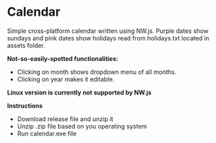 # Calendar

Simple cross-platform calendar written using NW.js.
Purple dates show sundays and pink dates show holidays read from holidays.txt located in assets folder.

**Not-so-easily-spotted functionalities:**
  - Clicking on month shows dropdown menu of all months.
  - Clicking on year makes it editable.
  
**Linux version is currently not supported by NW.js**

**Instructions**
  - Download release file and unzip it
  - Unzip .zip file based on you operating system
  - Run calendar.exe file
